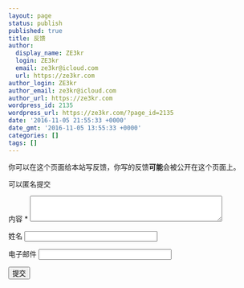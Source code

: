 ```yaml
---
layout: page
status: publish
published: true
title: 反馈
author:
  display_name: ZE3kr
  login: ZE3kr
  email: ze3kr@icloud.com
  url: https://ze3kr.com
author_login: ZE3kr
author_email: ze3kr@icloud.com
author_url: https://ze3kr.com
wordpress_id: 2135
wordpress_url: https://ze3kr.com/?page_id=2135
date: '2016-11-05 21:55:33 +0000'
date_gmt: '2016-11-05 13:55:33 +0000'
categories: []
tags: []
---
```

<p>你可以在这个页面给本站写反馈，你写的反馈<strong>可能</strong>会被公开在这个页面上。</p>
<form action="https://ssl.ze3kr.com/wp-content/plugins/add-pingback-manually/add-pingback.php" method="post">
<p class="comment-notes"><span id="email-notes">可以匿名提交</span></p>
<p class="comment-form-url"><label for="pingback-content">内容 <span class="required">*</span></label> <textarea id="pingback-content" name="pingback-content" cols="45" rows="3" maxlength="65525"></textarea></p>
<p><label for="pingback-title">姓名</label> <input id="pingback-title" name="pingback-title" type="text" value="" size="30" maxlength="100"></p>
<p class="comment-form-email"><label for="pingback-email">电子邮件</label> <input id="pingback-email" name="pingback-email" type="email" value="" size="30" maxlength="100" aria-describedby="email-notes"></p>
<p class="form-submit"><input name="submit" type="submit" id="submit" class="submit" value="提交"> <input type="hidden" name="pingback-type" value="" id="pingback-type"><input type="hidden" name="pingback-id" value="https://ze3kr.com/feedback/" id="pingback-id"></p>
</form>
